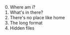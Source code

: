 0. Where am i?
1. What's in there?
2. There's no place like home
3. The long format
4. Hidden files

